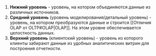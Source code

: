 1. **Нижний уровень** - уровень, на котором объединяются данные из различных источников.
2. **Средний уровень** (уровень моделирования/детальный уровень) - уровень, на котором преобразуются данные и строится [[Отличия OLAP от OLTP#OLAP|OLAP]]. На этом уровне обеспечивается целостность данных. 
3. **Верхний уровень** (клиентский уровень) - уровень из которого клиенты забирают данные из удобных аналитических витрин для построения отчетности.